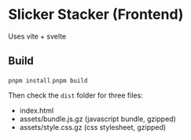 # Slicker Stacker (Frontend)

Uses vite + svelte

## Build

```pnpm install```
```pnpm build```

Then check the `dist` folder for three files:

- index.html
- assets/bundle.js.gz (javascript bundle, gzipped)
- assets/style.css.gz (css stylesheet, gzipped)
